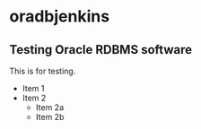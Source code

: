 # oradbjenkins

## Testing Oracle RDBMS software 
This is for testing.


* Item 1
* Item 2
  * Item 2a
  * Item 2b
